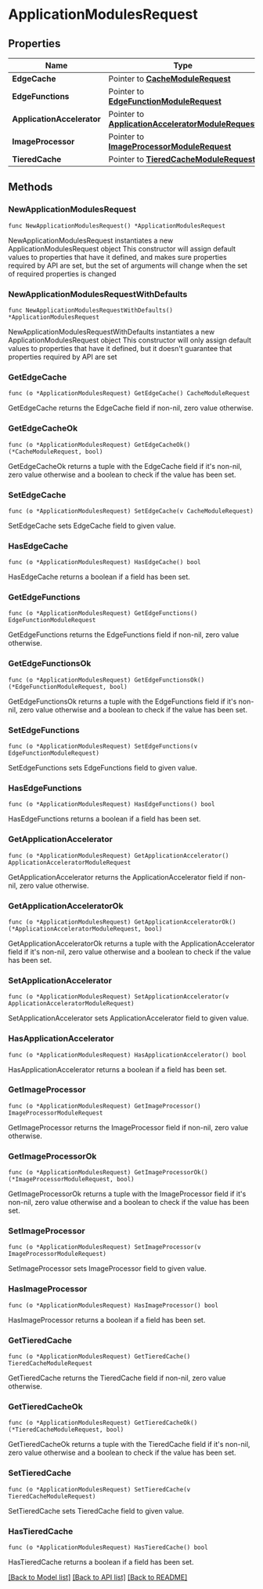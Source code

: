 # ApplicationModulesRequest

## Properties

Name | Type | Description | Notes
------------ | ------------- | ------------- | -------------
**EdgeCache** | Pointer to [**CacheModuleRequest**](CacheModuleRequest.md) |  | [optional] 
**EdgeFunctions** | Pointer to [**EdgeFunctionModuleRequest**](EdgeFunctionModuleRequest.md) |  | [optional] 
**ApplicationAccelerator** | Pointer to [**ApplicationAcceleratorModuleRequest**](ApplicationAcceleratorModuleRequest.md) |  | [optional] 
**ImageProcessor** | Pointer to [**ImageProcessorModuleRequest**](ImageProcessorModuleRequest.md) |  | [optional] 
**TieredCache** | Pointer to [**TieredCacheModuleRequest**](TieredCacheModuleRequest.md) |  | [optional] 

## Methods

### NewApplicationModulesRequest

`func NewApplicationModulesRequest() *ApplicationModulesRequest`

NewApplicationModulesRequest instantiates a new ApplicationModulesRequest object
This constructor will assign default values to properties that have it defined,
and makes sure properties required by API are set, but the set of arguments
will change when the set of required properties is changed

### NewApplicationModulesRequestWithDefaults

`func NewApplicationModulesRequestWithDefaults() *ApplicationModulesRequest`

NewApplicationModulesRequestWithDefaults instantiates a new ApplicationModulesRequest object
This constructor will only assign default values to properties that have it defined,
but it doesn't guarantee that properties required by API are set

### GetEdgeCache

`func (o *ApplicationModulesRequest) GetEdgeCache() CacheModuleRequest`

GetEdgeCache returns the EdgeCache field if non-nil, zero value otherwise.

### GetEdgeCacheOk

`func (o *ApplicationModulesRequest) GetEdgeCacheOk() (*CacheModuleRequest, bool)`

GetEdgeCacheOk returns a tuple with the EdgeCache field if it's non-nil, zero value otherwise
and a boolean to check if the value has been set.

### SetEdgeCache

`func (o *ApplicationModulesRequest) SetEdgeCache(v CacheModuleRequest)`

SetEdgeCache sets EdgeCache field to given value.

### HasEdgeCache

`func (o *ApplicationModulesRequest) HasEdgeCache() bool`

HasEdgeCache returns a boolean if a field has been set.

### GetEdgeFunctions

`func (o *ApplicationModulesRequest) GetEdgeFunctions() EdgeFunctionModuleRequest`

GetEdgeFunctions returns the EdgeFunctions field if non-nil, zero value otherwise.

### GetEdgeFunctionsOk

`func (o *ApplicationModulesRequest) GetEdgeFunctionsOk() (*EdgeFunctionModuleRequest, bool)`

GetEdgeFunctionsOk returns a tuple with the EdgeFunctions field if it's non-nil, zero value otherwise
and a boolean to check if the value has been set.

### SetEdgeFunctions

`func (o *ApplicationModulesRequest) SetEdgeFunctions(v EdgeFunctionModuleRequest)`

SetEdgeFunctions sets EdgeFunctions field to given value.

### HasEdgeFunctions

`func (o *ApplicationModulesRequest) HasEdgeFunctions() bool`

HasEdgeFunctions returns a boolean if a field has been set.

### GetApplicationAccelerator

`func (o *ApplicationModulesRequest) GetApplicationAccelerator() ApplicationAcceleratorModuleRequest`

GetApplicationAccelerator returns the ApplicationAccelerator field if non-nil, zero value otherwise.

### GetApplicationAcceleratorOk

`func (o *ApplicationModulesRequest) GetApplicationAcceleratorOk() (*ApplicationAcceleratorModuleRequest, bool)`

GetApplicationAcceleratorOk returns a tuple with the ApplicationAccelerator field if it's non-nil, zero value otherwise
and a boolean to check if the value has been set.

### SetApplicationAccelerator

`func (o *ApplicationModulesRequest) SetApplicationAccelerator(v ApplicationAcceleratorModuleRequest)`

SetApplicationAccelerator sets ApplicationAccelerator field to given value.

### HasApplicationAccelerator

`func (o *ApplicationModulesRequest) HasApplicationAccelerator() bool`

HasApplicationAccelerator returns a boolean if a field has been set.

### GetImageProcessor

`func (o *ApplicationModulesRequest) GetImageProcessor() ImageProcessorModuleRequest`

GetImageProcessor returns the ImageProcessor field if non-nil, zero value otherwise.

### GetImageProcessorOk

`func (o *ApplicationModulesRequest) GetImageProcessorOk() (*ImageProcessorModuleRequest, bool)`

GetImageProcessorOk returns a tuple with the ImageProcessor field if it's non-nil, zero value otherwise
and a boolean to check if the value has been set.

### SetImageProcessor

`func (o *ApplicationModulesRequest) SetImageProcessor(v ImageProcessorModuleRequest)`

SetImageProcessor sets ImageProcessor field to given value.

### HasImageProcessor

`func (o *ApplicationModulesRequest) HasImageProcessor() bool`

HasImageProcessor returns a boolean if a field has been set.

### GetTieredCache

`func (o *ApplicationModulesRequest) GetTieredCache() TieredCacheModuleRequest`

GetTieredCache returns the TieredCache field if non-nil, zero value otherwise.

### GetTieredCacheOk

`func (o *ApplicationModulesRequest) GetTieredCacheOk() (*TieredCacheModuleRequest, bool)`

GetTieredCacheOk returns a tuple with the TieredCache field if it's non-nil, zero value otherwise
and a boolean to check if the value has been set.

### SetTieredCache

`func (o *ApplicationModulesRequest) SetTieredCache(v TieredCacheModuleRequest)`

SetTieredCache sets TieredCache field to given value.

### HasTieredCache

`func (o *ApplicationModulesRequest) HasTieredCache() bool`

HasTieredCache returns a boolean if a field has been set.


[[Back to Model list]](../README.md#documentation-for-models) [[Back to API list]](../README.md#documentation-for-api-endpoints) [[Back to README]](../README.md)


